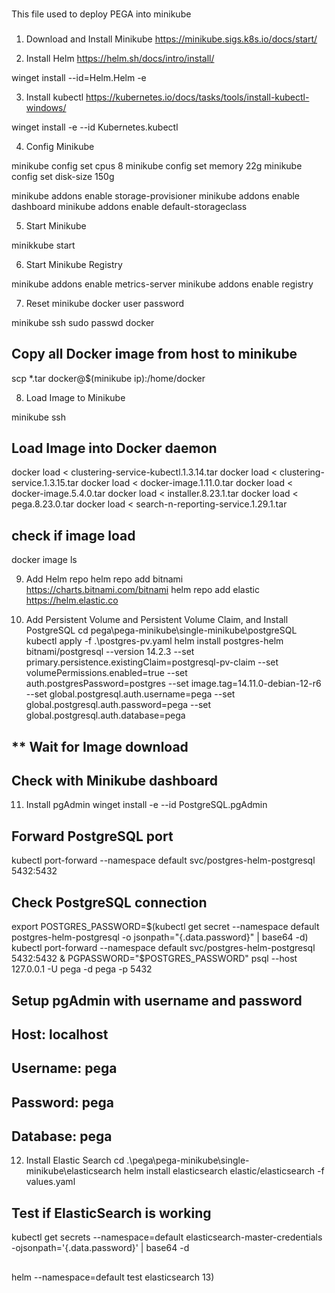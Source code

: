 ###
This file used to deploy PEGA into minikube
###

1) Download and Install Minikube
https://minikube.sigs.k8s.io/docs/start/

2) Install Helm
https://helm.sh/docs/intro/install/

winget install --id=Helm.Helm  -e

3) Install kubectl
https://kubernetes.io/docs/tasks/tools/install-kubectl-windows/

winget install -e --id Kubernetes.kubectl

4) Config Minikube

minikube config set cpus 8
minikube config set memory 22g
minikube config set disk-size 150g

minikube addons enable storage-provisioner
minikube addons enable dashboard
minikube addons enable default-storageclass

5) Start Minikube

minikkube start

6) Start Minikube Registry

minikube addons enable metrics-server
minikube addons enable registry

7) Reset minikube docker user password

minikube ssh
sudo passwd docker
## Copy all Docker image from host to minikube
scp *.tar docker@$(minikube ip):/home/docker

8) Load Image to Minikube

minikube ssh
## Load Image into Docker daemon
docker load < clustering-service-kubectl.1.3.14.tar
docker load < clustering-service.1.3.15.tar
docker load < docker-image.1.11.0.tar
docker load < docker-image.5.4.0.tar
docker load < installer.8.23.1.tar
docker load < pega.8.23.0.tar
docker load < search-n-reporting-service.1.29.1.tar
## check if image load
docker image ls

9) Add Helm repo
helm repo add bitnami https://charts.bitnami.com/bitnami
helm repo add elastic https://helm.elastic.co

10) Add Persistent Volume and Persistent Volume Claim, and Install PostgreSQL 
cd pega\pega-minikube\single-minikube\postgreSQL
kubectl apply -f .\postgres-pv.yaml
helm install postgres-helm bitnami/postgresql --version 14.2.3 --set primary.persistence.existingClaim=postgresql-pv-claim --set volumePermissions.enabled=true --set auth.postgresPassword=postgres --set image.tag=14.11.0-debian-12-r6 --set global.postgresql.auth.username=pega --set global.postgresql.auth.password=pega --set global.postgresql.auth.database=pega
## ** Wait for Image download
##
## Check with Minikube dashboard

11) Install pgAdmin
winget install -e --id PostgreSQL.pgAdmin
##
## Forward PostgreSQL port
kubectl port-forward --namespace default svc/postgres-helm-postgresql 5432:5432

## Check PostgreSQL connection
export POSTGRES_PASSWORD=$(kubectl get secret --namespace default postgres-helm-postgresql -o jsonpath="{.data.password}" | base64 -d)
kubectl port-forward --namespace default svc/postgres-helm-postgresql 5432:5432 & PGPASSWORD="$POSTGRES_PASSWORD" psql --host 127.0.0.1 -U pega -d pega -p 5432
##
## Setup pgAdmin with username and password
##
## Host: localhost
## Username: pega
## Password: pega
## Database: pega

12) Install Elastic Search
cd .\pega\pega-minikube\single-minikube\elasticsearch
helm install elasticsearch elastic/elasticsearch -f values.yaml

## Test if ElasticSearch is working
kubectl get secrets --namespace=default elasticsearch-master-credentials -ojsonpath='{.data.password}' | base64 -d
##
helm --namespace=default test elasticsearch
13)